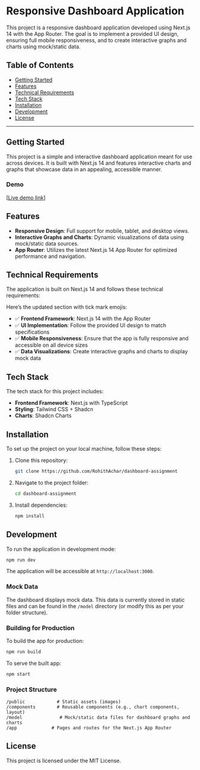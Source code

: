 # Responsive Dashboard Application

This project is a responsive dashboard application developed using Next.js 14 with the App Router. The goal is to implement a provided UI design, ensuring full mobile responsiveness, and to create interactive graphs and charts using mock/static data.

## Table of Contents

- [Getting Started](#getting-started)
- [Features](#features)
- [Technical Requirements](#technical-requirements)
- [Tech Stack](#tech-stack)
- [Installation](#installation)
- [Development](#development)
- [License](#license)

---

## Getting Started

This project is a simple and interactive dashboard application meant for use across devices. It is built with Next.js 14 and features interactive charts and graphs that showcase data in an appealing, accessible manner.

### Demo

[[Live demo link](https://dashboard-assignment-livid.vercel.app/)]

## Features

- **Responsive Design**: Full support for mobile, tablet, and desktop views.
- **Interactive Graphs and Charts**: Dynamic visualizations of data using mock/static data sources.
- **App Router**: Utilizes the latest Next.js 14 App Router for optimized performance and navigation.

## Technical Requirements

The application is built on Next.js 14 and follows these technical requirements:

Here’s the updated section with tick mark emojis:

- ✅ **Frontend Framework**: Next.js 14 with the App Router
- ✅ **UI Implementation**: Follow the provided UI design to match specifications
- ✅ **Mobile Responsiveness**: Ensure that the app is fully responsive and accessible on all device sizes
- ✅ **Data Visualizations**: Create interactive graphs and charts to display mock data

## Tech Stack

The tech stack for this project includes:

- **Frontend Framework**: Next.js with TypeScript
- **Styling**: Tailwind CSS + Shadcn
- **Charts**: Shadcn Charts

## Installation

To set up the project on your local machine, follow these steps:

1. Clone this repository:
   ```bash
   git clone https://github.com/RohithAchar/dashboard-assignment
   ```
2. Navigate to the project folder:
   ```bash
   cd dashboard-assignment
   ```
3. Install dependencies:
   ```bash
   npm install
   ```

## Development

To run the application in development mode:

```bash
npm run dev
```

The application will be accessible at `http://localhost:3000`.

### Mock Data

The dashboard displays mock data. This data is currently stored in static files and can be found in the `/model` directory (or modify this as per your folder structure).

### Building for Production

To build the app for production:

```bash
npm run build
```

To serve the built app:

```bash
npm start
```

### Project Structure

```
/public            # Static assets (images)
/components        # Reusable components (e.g., chart components, layout)
/model              # Mock/static data files for dashboard graphs and charts
/app             # Pages and routes for the Next.js App Router
```

## License

This project is licensed under the MIT License.
